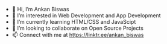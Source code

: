 - 👋 Hi, I’m Ankan Biswas
- 👀 I’m interested in Web Development and App Development
- 🌱 I’m currently learning HTML/CSS and JavaScipt
- 💞️ I’m looking to collaborate on Open Source Projects
- 📫 Connect with me at https://linktr.ee/ankan_biswas 

<!---
ankan-crj/ankan-crj is a ✨ special ✨ repository because its `README.md` (this file) appears on your GitHub profile.
You can click the Preview link to take a look at your changes.
--->
